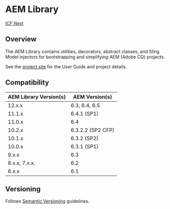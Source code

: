 # AEM Library

[ICF Next](http://www.icfnext.com)

## Overview

The AEM Library contains utilities, decorators, abstract classes, and Sling Model injectors for bootstrapping and simplifying AEM (Adobe CQ) projects.

See the [project site](http://icfnext.github.io/aem-library) for the User Guide and project details.

## Compatibility

AEM Library Version(s) | AEM Version(s)
------------ | -------------
12.x.x | 6.3, 6.4, 6.5
11.1.x | 6.4.1 (SP1)
11.0.x | 6.4
10.2.x | 6.3.2.2 (SP2 CFP)
10.1.x | 6.3.2 (SP2)
10.0.x | 6.3.1 (SP1)
9.x.x | 6.3 
8.x.x, 7.x.x. | 6.2
6.x.x | 6.1

## Versioning

Follows [Semantic Versioning](http://semver.org/) guidelines.